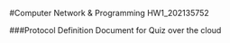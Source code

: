 #Computer Network & Programming HW1_202135752

###Protocol Definition Document for Quiz over the cloud
